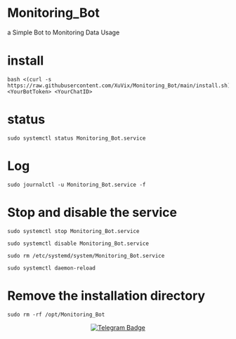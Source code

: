 # Monitoring_Bot
a Simple Bot to Monitoring Data Usage

# install
 ```
bash <(curl -s https://raw.githubusercontent.com/XuVix/Monitoring_Bot/main/install.sh) <YourBotToken> <YourChatID>
 ```

# status
 ```
sudo systemctl status Monitoring_Bot.service
 ```
# Log
 ```
sudo journalctl -u Monitoring_Bot.service -f
 ```
# Stop and disable the service
 ```
sudo systemctl stop Monitoring_Bot.service

sudo systemctl disable Monitoring_Bot.service

sudo rm /etc/systemd/system/Monitoring_Bot.service

sudo systemctl daemon-reload

 ```

# Remove the installation directory
 ```
sudo rm -rf /opt/Monitoring_Bot

 ```


<p align="center">
  <a target="_blank" href="https://t.me/XuvixC">
    <img alt="Telegram Badge" src="https://img.shields.io/badge/XuVixChanel-Telegramlink?style=1&logo=telegram&logoColor=white&color=blue&link=https%3A%2F%2Ft.me%2FXuVix&link=https%3A%2F%2Ft.me%2FXuVix">
  </a>
  

